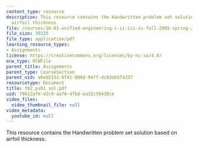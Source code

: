 ```yaml
---
content_type: resource
description: This resource contains the Handwritten problem set solution based on
  airfoil thickness.
file: /courses/16-01-unified-engineering-i-ii-iii-iv-fall-2005-spring-2006/79b12af6d2c9aa704fbdea32c58438ce_f02_ps01_sol.pdf
file_size: 39325
file_type: application/pdf
learning_resource_types:
- Assignments
license: https://creativecommons.org/licenses/by-nc-sa/4.0/
ocw_type: OCWFile
parent_title: Assignments
parent_type: CourseSection
parent_uid: a6eb2151-6f41-806d-94ff-dc83eb5f4337
resourcetype: Document
title: f02_ps01_sol.pdf
uid: 79b12af6-d2c9-aa70-4fbd-ea32c58438ce
video_files:
  video_thumbnail_file: null
video_metadata:
  youtube_id: null
---
```

This resource contains the Handwritten problem set solution based on airfoil thickness.